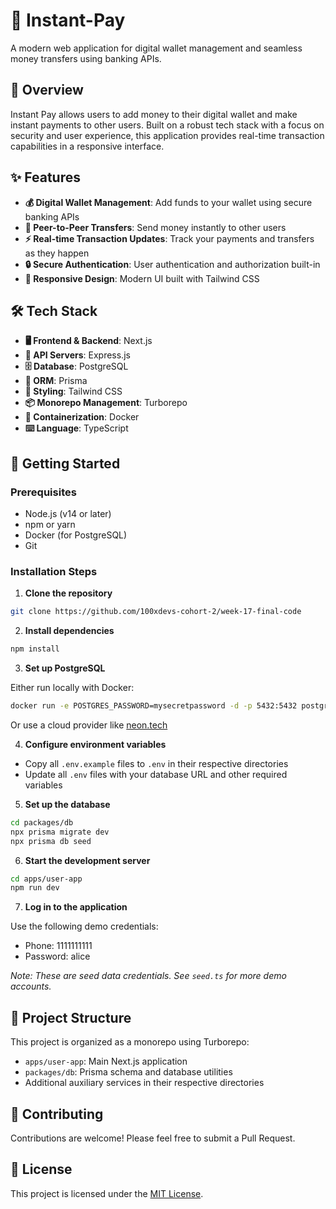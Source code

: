 # 💸 Instant-Pay

A modern web application for digital wallet management and seamless money transfers using banking APIs.

## 🌟 Overview

Instant Pay allows users to add money to their digital wallet and make instant payments to other users. Built on a robust tech stack with a focus on security and user experience, this application provides real-time transaction capabilities in a responsive interface.

## ✨ Features

- **💰 Digital Wallet Management**: Add funds to your wallet using secure banking APIs
- **👥 Peer-to-Peer Transfers**: Send money instantly to other users
- **⚡ Real-time Transaction Updates**: Track your payments and transfers as they happen
- **🔒 Secure Authentication**: User authentication and authorization built-in
- **📱 Responsive Design**: Modern UI built with Tailwind CSS

## 🛠️ Tech Stack

- **🖥️ Frontend & Backend**: Next.js
- **🚀 API Servers**: Express.js
- **🗄️ Database**: PostgreSQL
- **🔌 ORM**: Prisma
- **🎨 Styling**: Tailwind CSS
- **📦 Monorepo Management**: Turborepo
- **🐳 Containerization**: Docker
- **⌨️ Language**: TypeScript

## 🚀 Getting Started

### Prerequisites

- Node.js (v14 or later)
- npm or yarn
- Docker (for PostgreSQL)
- Git

### Installation Steps

1. **Clone the repository**

```bash
git clone https://github.com/100xdevs-cohort-2/week-17-final-code
```

2. **Install dependencies**

```bash
npm install
```

3. **Set up PostgreSQL**

Either run locally with Docker:

```bash
docker run -e POSTGRES_PASSWORD=mysecretpassword -d -p 5432:5432 postgres
```

Or use a cloud provider like [neon.tech](https://neon.tech)

4. **Configure environment variables**

- Copy all `.env.example` files to `.env` in their respective directories
- Update all `.env` files with your database URL and other required variables

5. **Set up the database**

```bash
cd packages/db
npx prisma migrate dev
npx prisma db seed
```

6. **Start the development server**

```bash
cd apps/user-app
npm run dev
```

7. **Log in to the application**

Use the following demo credentials:
- Phone: 1111111111
- Password: alice

*Note: These are seed data credentials. See `seed.ts` for more demo accounts.*

## 📂 Project Structure

This project is organized as a monorepo using Turborepo:

- `apps/user-app`: Main Next.js application
- `packages/db`: Prisma schema and database utilities
- Additional auxiliary services in their respective directories


## 🤝 Contributing

Contributions are welcome! Please feel free to submit a Pull Request.

## 📄 License

This project is licensed under the [MIT License](LICENSE).

